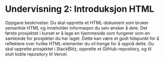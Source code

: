 # Undervisning 2: Introduksjon HTML

Oppgave beskrivelse: Du skal opprette et HTML-dokument som bruker semantisk HTML og inneholder informasjon du selv ønsker å dele. Det første prosjektet i kurset er å lage en hjemmeside som fungerer som en samleside for prosjekter du har laget. Dette kan være et godt tidspunkt for å reflektere over hvilke HTML-elementer du vil trenge for å oppnå dette. Du skal opprette prosjektet i StackBlitz, opprette et GitHub-repository, og til slutt koble repository til Vercel.
